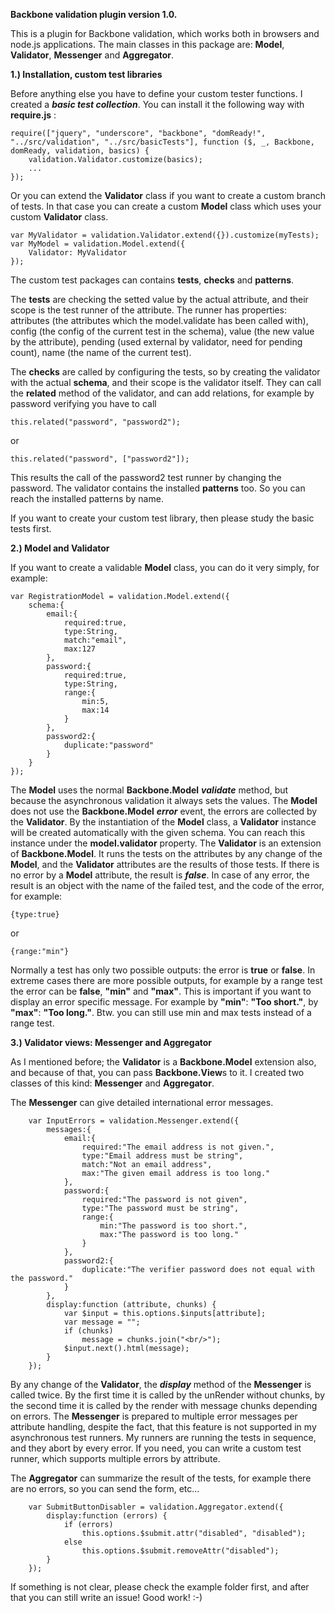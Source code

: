 **Backbone validation plugin 
version 1.0.**

This is a plugin for Backbone validation, which works both in browsers and node.js applications. The main classes in this package are: **Model**, **Validator**, **Messenger** and **Aggregator**.

**1.) Installation, custom test libraries**

Before anything else you have to define your custom tester functions. I created a ***basic test collection***. You can install it the following way with **require.js** :

    require(["jquery", "underscore", "backbone", "domReady!", "../src/validation", "../src/basicTests"], function ($, _, Backbone, domReady, validation, basics) {
        validation.Validator.customize(basics);
        ...
    });

Or you can extend the **Validator** class if you want to create a custom branch of tests. In that case you can create a custom **Model** class which uses your custom **Validator** class.

    var MyValidator = validation.Validator.extend({}).customize(myTests);
    var MyModel = validation.Model.extend({
        Validator: MyValidator
    });

The custom test packages can contains **tests**, **checks** and **patterns**.

The **tests** are checking the setted value by the actual attribute, and their scope is the test runner of the attribute. The runner has properties: attributes (the attributes which the model.validate has been called with), config (the config of the current test in the schema), value (the new value by the attribute), pending (used external by validator, need for pending count), name (the name of the current test).

The **checks** are called by configuring the tests, so by creating the validator with the actual **schema**, and their scope is the validator itself. They can call the **related** method of the validator, and can add relations, for example by password verifying you have to call

    this.related("password", "password2");

or

    this.related("password", ["password2"]);
This results the call of the password2 test runner by changing the password.
The validator contains the installed **patterns** too. So you can reach the installed patterns by name.


If you want to create your custom test library, then please study the basic tests first.


**2.) Model and Validator**

If you want to create a validable **Model** class, you can do it very simply, for example:

    var RegistrationModel = validation.Model.extend({
        schema:{
            email:{
                required:true,
                type:String,
                match:"email",
                max:127
            },
            password:{
                required:true,
                type:String,
                range:{
                    min:5,
                    max:14
                }
            },
            password2:{
                duplicate:"password"
            }
        }
    });


The **Model** uses the normal **Backbone.Model** ***validate*** method, but because the asynchronous validation it always sets the values. The **Model** does not use the **Backbone.Model** ***error*** event, the errors are collected by the **Validator**. By the instantiation of the **Model** class, a **Validator** instance will be created automatically with the given schema. You can reach this instance under the **model.validator** property. The **Validator** is an extension of **Backbone.Model**. It runs the tests on the attributes by any change of the **Model**, and the **Validator** attributes are the results of those tests. If there is no error by a **Model** attribute, the result is ***false***. In case of any error, the result is an object with the name of the failed test, and the code of the error, for example:

    {type:true}
or

    {range:"min"}


Normally a test has only two possible outputs: the error is **true** or **false**. In extreme cases there are more possible outputs, for example by a range test the error can be **false**, **"min"** and **"max"**. This is important if you want to display an error specific message. For example by **"min"**: **"Too short."**, by **"max"**: **"Too long."**. Btw. you can still use min and max tests instead of a range test.

**3.) Validator views: Messenger and Aggregator**

As I mentioned before; the **Validator** is a **Backbone.Model** extension also, and because of that, you can pass **Backbone.View**s to it. I created two classes of this kind: **Messenger** and **Aggregator**.

The **Messenger** can give detailed international error messages.

        var InputErrors = validation.Messenger.extend({
            messages:{
                email:{
                    required:"The email address is not given.",
                    type:"Email address must be string",
                    match:"Not an email address",
                    max:"The given email address is too long."
                },
                password:{
                    required:"The password is not given",
                    type:"The password must be string",
                    range:{
                        min:"The password is too short.",
                        max:"The password is too long."
                    }
                },
                password2:{
                    duplicate:"The verifier password does not equal with the password."
                }
            },
            display:function (attribute, chunks) {
                var $input = this.options.$inputs[attribute];
                var message = "";
                if (chunks)
                    message = chunks.join("<br/>");
                $input.next().html(message);
            }
        });

By any change of the **Validator**, the ***display*** method of the **Messenger** is called twice. By the first time it is called by the unRender without chunks, by the second time it is called by the render with message chunks depending on errors. The **Messenger** is prepared to multiple error messages per attribute handling, despite the fact, that this feature is not supported in my asynchronous test runners. My runners are running the tests in sequence, and they abort by every error. If you need, you can write a custom test runner, which supports multiple errors by attribute.

The **Aggregator** can summarize the result of the tests, for example there are no errors, so you can send the form, etc...

        var SubmitButtonDisabler = validation.Aggregator.extend({
            display:function (errors) {
                if (errors)
                    this.options.$submit.attr("disabled", "disabled");
                else
                    this.options.$submit.removeAttr("disabled");
            }
        });

If something is not clear, please check the example folder first, and after that you can still write an issue! Good work! :-)